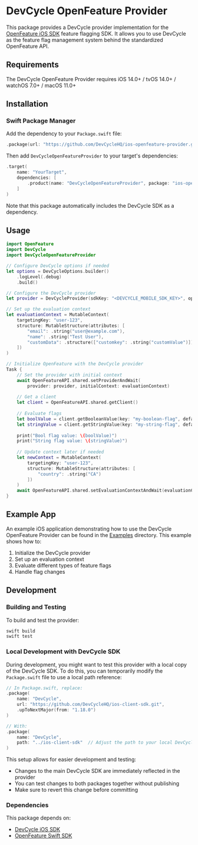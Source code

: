 # DevCycle OpenFeature Provider

This package provides a DevCycle provider implementation for the [OpenFeature iOS SDK](https://openfeature.dev/docs/reference/technologies/client/swift) feature flagging SDK. It allows you to use DevCycle as the feature flag management system behind the standardized OpenFeature API.

## Requirements

The DevCycle OpenFeature Provider requires iOS 14.0+ / tvOS 14.0+ / watchOS 7.0+ / macOS 11.0+

## Installation

### Swift Package Manager

Add the dependency to your `Package.swift` file:

```swift
.package(url: "https://github.com/DevCycleHQ/ios-openfeature-provider.git", from: "1.0.0")
```

Then add `DevCycleOpenFeatureProvider` to your target's dependencies:

```swift
.target(
    name: "YourTarget",
    dependencies: [
        .product(name: "DevCycleOpenFeatureProvider", package: "ios-openfeature-provider")
    ]
)
```

Note that this package automatically includes the DevCycle SDK as a dependency.

## Usage

```swift
import OpenFeature
import DevCycle
import DevCycleOpenFeatureProvider

// Configure DevCycle options if needed
let options = DevCycleOptions.builder()
    .logLevel(.debug)
    .build()

// Configure the DevCycle provider
let provider = DevCycleProvider(sdkKey: "<DEVCYCLE_MOBILE_SDK_KEY>", options: options)

// Set up the evaluation context
let evaluationContext = MutableContext(
    targetingKey: "user-123",
    structure: MutableStructure(attributes: [
        "email": .string("user@example.com"),
        "name": .string("Test User"),
        "customData": .structure(["customkey": .string("customValue")])
    ])
)

// Initialize OpenFeature with the DevCycle provider
Task {
    // Set the provider with initial context
    await OpenFeatureAPI.shared.setProviderAndWait(
        provider: provider, initialContext: evaluationContext)
    
    // Get a client
    let client = OpenFeatureAPI.shared.getClient()
    
    // Evaluate flags
    let boolValue = client.getBooleanValue(key: "my-boolean-flag", defaultValue: false)
    let stringValue = client.getStringValue(key: "my-string-flag", defaultValue: "default")
    
    print("Bool flag value: \(boolValue)")
    print("String flag value: \(stringValue)")
    
    // Update context later if needed
    let newContext = MutableContext(
        targetingKey: "user-123",
        structure: MutableStructure(attributes: [
            "country": .string("CA")
        ])
    )
    await OpenFeatureAPI.shared.setEvaluationContextAndWait(evaluationContext: newContext)
}
```

## Example App

An example iOS application demonstrating how to use the DevCycle OpenFeature Provider can be found in the [Examples](./Examples) directory. This example shows how to:

1. Initialize the DevCycle provider
2. Set up an evaluation context
3. Evaluate different types of feature flags
4. Handle flag changes

## Development

### Building and Testing

To build and test the provider:

```bash
swift build
swift test
```

### Local Development with DevCycle SDK

During development, you might want to test this provider with a local copy of the DevCycle SDK. To do this, you can temporarily modify the `Package.swift` file to use a local path reference:

```swift
// In Package.swift, replace:
.package(
    name: "DevCycle",
    url: "https://github.com/DevCycleHQ/ios-client-sdk.git",
    .upToNextMajor(from: "1.18.0")
)

// With:
.package(
    name: "DevCycle",
    path: "../ios-client-sdk"  // Adjust the path to your local DevCycle SDK repo
)
```

This setup allows for easier development and testing:
- Changes to the main DevCycle SDK are immediately reflected in the provider
- You can test changes to both packages together without publishing
- Make sure to revert this change before committing

### Dependencies

This package depends on:
- [DevCycle iOS SDK](https://github.com/DevCycleHQ/ios-client-sdk)
- [OpenFeature Swift SDK](https://github.com/open-feature/swift-sdk)
